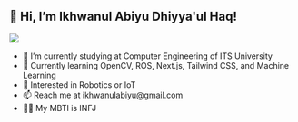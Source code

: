 ## 👋 Hi, I’m Ikhwanul Abiyu Dhiyya'ul Haq!

<div align="left">
  <img src="https://komarev.com/ghpvc/?username=wannn-one&color=blue&style=flat-square" align="left">
</div>
<br>

<!--- 
wannn-one/wannn-one** is a ✨ _special_ ✨ repository because its `README.md` (this file) appears on your GitHub profile. 
--->

- 🔭 I’m currently studying at Computer Engineering of ITS University
- 🌱 Currently learning OpenCV, ROS, Next.js, Tailwind CSS, and Machine Learning
- 👯 Interested in Robotics or IoT
- 📫 Reach me at ikhwanulabiyu@gmail.com
- 🧑🏻 My MBTI is INFJ
